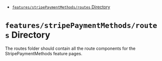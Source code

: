 <!-- START doctoc generated TOC please keep comment here to allow auto update -->
<!-- DON'T EDIT THIS SECTION, INSTEAD RE-RUN doctoc TO UPDATE -->

- [`features/stripePaymentMethods/routes` Directory](#featuresstripepaymentmethodsroutes-directory)

<!-- END doctoc generated TOC please keep comment here to allow auto update -->

# `features/stripePaymentMethods/routes` Directory

The routes folder should contain all the route components for the StripePaymentMethods feature pages.
